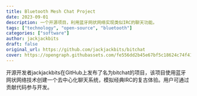 ```yaml
---
title: Bluetooth Mesh Chat Project
date: 2023-09-01
description: 一个开源项目，利用蓝牙网状网络实现类似IRC的聊天功能。
tags: ["technology", "open-source", "bluetooth"]
categories: ["software"]
author: jackjackbits
draft: false
original_url: https://github.com/jackjackbits/bitchat
cover: https://opengraph.githubassets.com/fe556dd2b45e67bf5c18624c74f414ac218f400f2b39cce5fc1bae61ad5ab802/jackjackbits/bitchat
---
```

开源开发者jackjackbits在GitHub上发布了名为bitchat的项目，该项目使用蓝牙网状网络技术创建一个去中心化聊天系统，模拟经典IRC的复古体验。用户可通过贡献代码参与开发。